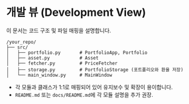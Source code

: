 # 개발 뷰 (Development View)

이 문서는 코드 구조 및 파일 매핑을 설명합니다.

```
/your_repo/
├── src/
│   ├── portfolio.py       # PortfolioApp, Portfolio
│   ├── asset.py           # Asset
│   ├── fetcher.py         # PriceFetcher
│   ├── storage.py         # PortfolioStorage (포트폴리오와 환율 저장)
│   └── main_window.py     # MainWindow
```

- 각 모듈과 클래스가 1:1로 매핑되어 있어 유지보수 및 확장이 용이합니다.
- `README.md` 또는 `docs/README.md`에 각 모듈 설명을 추가 권장.
